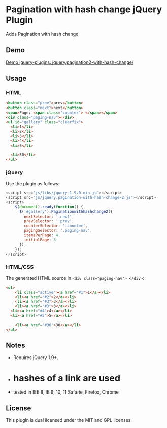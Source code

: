 # Pagination with hash change jQuery Plugin

Adds Pagination with hash change

## Demo

[Demo jquery-plugins: jquery.pagination2-with-hash-change/](http://spielwiese.datenschubse.de/jquery-plugins/jquery.pagination-with-hash-change-2/)

## Usage

### HTML

```html
<button class="prev">prev</button>
<button class="next">next</button>
<span>Page: <span class="counter"> </span></span>
<div class="paging-nav"></div>
<ul id="gallery" class="clearfix">
  <li>1</li>
  <li>2</li>
  <li>3</li>
  <li>4</li>
  <li>5</li>

  <li>30</li>
</ul> 
```
### jQuery

Use the plugin as follows:

```js
<script src="js/libs/jquery-1.9.0.min.js"></script>
<script src="js/jquery.pagination-with-hash-change-2.js"></script>
<script>
    $(document).ready(function() {
      $('#gallery').Paginationwithhashchange2({
        nextSelector: '.next',
        prevSelector: '.prev',
        counterSelector: '.counter',
        pagingSelector: '.paging-nav',
        itemsPerPage: 4,
        initialPage: 3
      });
    });
</script>
```

### HTML/CSS

The generated HTML source in ``` <div class="paging-nav"> </div> ```:

```html
<ul>
	<li class="active"><a href="#1">1</a></li>
	<li><a href="#2">2</a></li>
	<li><a href="#3">3</a></li>
	<li><a href="#3">3</a></li>
  <li><a href="#4">4</a></li>
  <li><a href="#5">5</a></li>

	<li><a href="#30">30</a></li>
</ul>

```

## Notes

* Requires jQuery 1.9+. 
* # hashes of a link are used
* tested in IEE 8, IE 9, 10, 11 Safarie, Firefox, Chrome


## License

This plugin is dual licensed under the MIT and GPL licenses.

